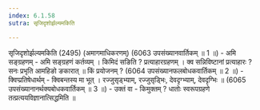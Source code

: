 ```yaml
---
index: 6.1.58
sutra: सृजिदृशोर्झल्यमकिति

---
```

 सृजिदृशोर्झल्यमकिति (2495) (अमागमाधिकरणम्) (6063 उपसंख्यानवार्तिकम् ॥ 1 ॥) - अमि सङ्ग्रहणम् - अमि सङ्ग्रहणं कर्तव्यम् । किमिदं सङिति ? प्रत्याहारग्रहणम् । क्व सन्निविष्टानां प्रत्याहारः ? सनः प्रभृति आमहिङो ङकारात् ॥ किं प्रयोजनम् ? (6064 उपसंख्यानफलबोधकवार्तिकम् ॥ 2 ॥) - क्विप्प्रतिषेधार्थम् - क्विबन्तस्य मा भूत् । रज्जुसृड्भ्याम्, रज्जुसृडि्भः, देवदृग्भ्याम्, देवदृग्भिः ॥ (6065 उपसंख्यानानर्थक्यबोधकवार्तिकम् ॥ 3 ॥) - उक्तं वा - किमुक्तम् ? धातोः स्वरूपग्रहणे तत्प्रत्ययविज्ञानात्सिद्धमिति ॥ 